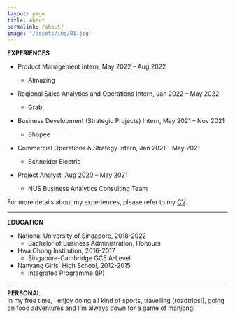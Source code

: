 ```yaml
---
layout: page
title: About
permalink: /about/
image: '/assets/img/01.jpg'
---
```


**EXPERIENCES**
* Product Management Intern, May 2022 – Aug 2022
  - AImazing

* Regional Sales Analytics and Operations Intern, Jan 2022 – May 2022
  - Grab

* Business Development (Strategic Projects) Intern, May 2021 – Nov 2021
  - Shopee

* Commercial Operations & Strategy Intern, Jan 2021 – May 2021
  - Schneider Electric

* Project Analyst, Aug 2020 – May 2021
  - NUS Business Analytics Consulting Team


For more details about my experiences, please refer to my [CV](https://drive.google.com/file/d/1DZzKkq9lystVGed9WcP-jAayxtrGWa7s/view?usp=sharing).

***

**EDUCATION**
* National University of Singapore, 2018-2022
  - Bachelor of Business Administration, Honours
* Hwa Chong Institution, 2016-2017
  - Singapore-Cambridge GCE A-Level
* Nanyang Girls' High School, 2012-2015
  - Integrated Programme (IP)

***

**PERSONAL**
<br/>
In my free time, I enjoy doing all kind of sports, travelling (roadtrips!), going on food adventures and I'm always down for a game of mahjong!
